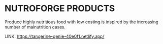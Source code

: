 # NUTROFORGE PRODUCTS
Produce highly nutritious food with low costing is inspired by the increasing number of malnutrition cases. 

LINK: https://tangerine-genie-40e0f1.netlify.app/




